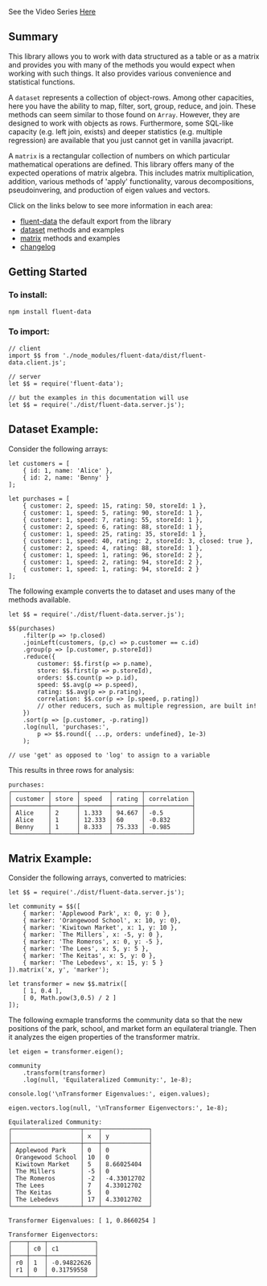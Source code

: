 See the Video Series [Here](https://www.youtube.com/channel/UCPh0UkaZ596dUbO-XLT-2QA)

## Summary 

This library allows you to work with data structured as a table or as a matrix and provides 
you with many of the methods you would expect when working with such things.  It also provides
various convenience and statistical functions.

A `dataset` represents a collection of object-rows.  Among other capacities, here you have the
ability to map, filter, sort, group, reduce, and join.  These methods can seem similar to 
those found on `Array`.  However, they are designed to work with objects as rows.  Furthermore,
some SQL-like capacity (e.g. left join, exists) and deeper statistics (e.g. multiple regression) 
are available that you just cannot get in vanilla javacript.

A `matrix` is a rectangular collection of numbers on which particular mathematical operations 
are defined.  This library offers many of the expected operations of matrix algebra.  This 
includes matrix multiplication, addition, various methods of 'apply' functionality, varous 
decompositions, pseudoinvering, and production of eigen values and vectors.   

Click on the links below to see more information in each area:

- [fluent-data](https://github.com/paulwilcox/fluent-data/wiki/Fluent-Data) the default export from the library 
- [dataset](https://github.com/paulwilcox/fluent-data/wiki/Dataset) methods and examples
- [matrix](https://github.com/paulwilcox/fluent-data/wiki/Matrix) methods and examples
- [changelog](https://github.com/paulwilcox/fluent-data/wiki/changelog)


## Getting Started

### To install:

    npm install fluent-data

### To import:

    // client
    import $$ from './node_modules/fluent-data/dist/fluent-data.client.js';

    // server
    let $$ = require('fluent-data');

    // but the examples in this documentation will use
    let $$ = require('./dist/fluent-data.server.js');

## Dataset Example:

Consider the following arrays:

[javascript]: # (id=import)

    let customers = [
        { id: 1, name: 'Alice' },
        { id: 2, name: 'Benny' } 
    ];

    let purchases = [
        { customer: 2, speed: 15, rating: 50, storeId: 1 },
        { customer: 1, speed: 5, rating: 90, storeId: 1 },
        { customer: 1, speed: 7, rating: 55, storeId: 1 },
        { customer: 2, speed: 6, rating: 88, storeId: 1 },
        { customer: 1, speed: 25, rating: 35, storeId: 1 },
        { customer: 1, speed: 40, rating: 2, storeId: 3, closed: true },
        { customer: 2, speed: 4, rating: 88, storeId: 1 },
        { customer: 1, speed: 1, rating: 96, storeId: 2 },
        { customer: 1, speed: 2, rating: 94, storeId: 2 },
        { customer: 1, speed: 1, rating: 94, storeId: 2 }
    ];

[--]: # ()

The following example converts the to dataset and uses many of the methods available.

[javascript]: # (log=true,setup=import)

    let $$ = require('./dist/fluent-data.server.js');

    $$(purchases)
        .filter(p => !p.closed)
        .joinLeft(customers, (p,c) => p.customer == c.id) 
        .group(p => [p.customer, p.storeId]) 
        .reduce({
            customer: $$.first(p => p.name),
            store: $$.first(p => p.storeId),
            orders: $$.count(p => p.id), 
            speed: $$.avg(p => p.speed),
            rating: $$.avg(p => p.rating),
            correlation: $$.cor(p => [p.speed, p.rating]) 
            // other reducers, such as multiple regression, are built in!
        })
        .sort(p => [p.customer, -p.rating]) 
        .log(null, 'purchases:', 
            p => $$.round({ ...p, orders: undefined}, 1e-3)
        );

    // use 'get' as opposed to 'log' to assign to a variable

[--]: # ()

This results in three rows for analysis:

[javascript]: # (output=true)

    purchases:
    ┌──────────┬───────┬────────┬────────┬─────────────┐
    │ customer │ store │ speed  │ rating │ correlation │
    ├──────────┼───────┼────────┼────────┼─────────────┤
    │ Alice    │ 2     │ 1.333  │ 94.667 │ -0.5        │
    │ Alice    │ 1     │ 12.333 │ 60     │ -0.832      │
    │ Benny    │ 1     │ 8.333  │ 75.333 │ -0.985      │
    └──────────┴───────┴────────┴────────┴─────────────┘

[--]: # ()

## Matrix Example:

Consider the following arrays, converted to matricies:

[javascript]: # (id=mxImport)

    let $$ = require('./dist/fluent-data.server.js');

    let community = $$([
        { marker: 'Applewood Park', x: 0, y: 0 },
        { marker: 'Orangewood School', x: 10, y: 0},
        { marker: 'Kiwitown Market', x: 1, y: 10 },
        { marker: `The Millers`, x: -5, y: 0 },
        { marker: 'The Romeros', x: 0, y: -5 },
        { marker: 'The Lees', x: 5, y: 5 },
        { marker: 'The Keitas', x: 5, y: 0 },
        { marker: 'The Lebedevs', x: 15, y: 5 }
    ]).matrix('x, y', 'marker');

    let transformer = new $$.matrix([
        [ 1, 0.4 ],
        [ 0, Math.pow(3,0.5) / 2 ]
    ]);

[--]: # ()

The following exmaple transforms the community data so that the new 
positions of the park, school, and market form an equilateral triangle. 
Then it analyzes the eigen properties of the transformer matrix.

[javascript]: # (log=true,setup=mxImport)

    let eigen = transformer.eigen();
    
    community
        .transform(transformer)
        .log(null, 'Equilateralized Community:', 1e-8);
    
    console.log('\nTransformer Eigenvalues:', eigen.values);
        
    eigen.vectors.log(null, '\nTransformer Eigenvectors:', 1e-8); 

[--]: # ()

[javascript]: # (output=true)

    Equilateralized Community:
    ┌───────────────────┬────┬─────────────┐
    │                   │ x  │ y           │
    ├───────────────────┼────┼─────────────┤
    │ Applewood Park    │ 0  │ 0           │
    │ Orangewood School │ 10 │ 0           │
    │ Kiwitown Market   │ 5  │ 8.66025404  │
    │ The Millers       │ -5 │ 0           │
    │ The Romeros       │ -2 │ -4.33012702 │
    │ The Lees          │ 7  │ 4.33012702  │
    │ The Keitas        │ 5  │ 0           │
    │ The Lebedevs      │ 17 │ 4.33012702  │
    └───────────────────┴────┴─────────────┘
    
    Transformer Eigenvalues: [ 1, 0.8660254 ]
    
    Transformer Eigenvectors:
    ┌────┬────┬─────────────┐
    │    │ c0 │ c1          │
    ├────┼────┼─────────────┤
    │ r0 │ 1  │ -0.94822626 │
    │ r1 │ 0  │ 0.31759558  │
    └────┴────┴─────────────┘

[--]: # ()









































